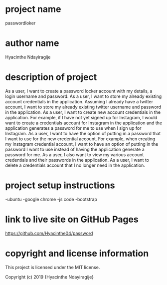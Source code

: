 # project name
passwordloker

# author name
Hyacinthe Ndayiragije

# description of project
As a user, I want to create a password locker account with my details, a login username and password.
As a user, I want to store my already existing account credentials in the application. Assuming I already have a twitter account, I want to store my already existing twitter username and password in the application.
As a user, I want to create new account credentials in the application. For example, if I have not yet signed up for Instagram, I would want to create a credentials account for Instagram in the application and the application generates a password for me to use when I sign up for Instagram.
As a user, I want to have the option of putting in a password that I want to use for the new credential account. For example, when creating my Instagram credential account, I want to have an option of putting in the password I want to use instead of having the application generate a password for me.
As a user, I also want to view my various account credentials and their passwords in the application.
As a user, I want to delete a credentials account that I no longer need in the application.


# project setup instructions
-ubuntu 
-google chrome 
-js code 
-bootstrap

# link to live site on GitHub Pages
https://github.com/Hyacinthe04/password

# copyright and license information
This project is licensed under the MIT license.

Copyright (c) 2019 {Hyacinthe Ndayiragije}